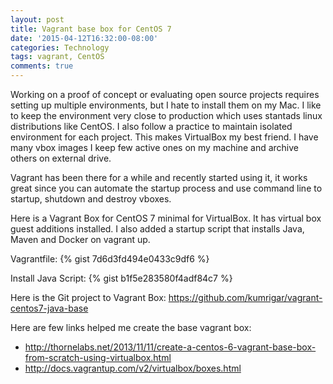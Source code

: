 ```yaml
---
layout: post
title: Vagrant base box for CentOS 7
date: '2015-04-12T16:32:00-08:00'
categories: Technology
tags: vagrant, CentOS
comments: true
---
```

Working on a proof of concept or evaluating open source projects requires setting up multiple environments, but I hate to install them on my Mac. I like to keep the environment very close to production which uses stantads linux distributions like CentOS.  I also follow a practice to maintain isolated environment for each project. This makes VirtualBox my best friend. I have many vbox images I keep few active ones on my machine and archive others on external drive.

Vagrant has been there for a while and recently started using it, it works great since you can automate the startup process and use command line to startup, shutdown and destroy vboxes.

Here is a Vagrant Box for CentOS 7 minimal for VirtualBox. It has virtual box guest additions installed. I also added a startup script that installs Java, Maven and Docker on vagrant up.

Vagrantfile: {% gist  7d6d3fd494e0433c9df6 %}

Install Java Script: {% gist  b1f5e283580f4adf84c7 %}

Here is the Git project to Vagrant Box: https://github.com/kumrigar/vagrant-centos7-java-base

Here are few links helped me create the base vagrant box:

 - http://thornelabs.net/2013/11/11/create-a-centos-6-vagrant-base-box-from-scratch-using-virtualbox.html
 - http://docs.vagrantup.com/v2/virtualbox/boxes.html
